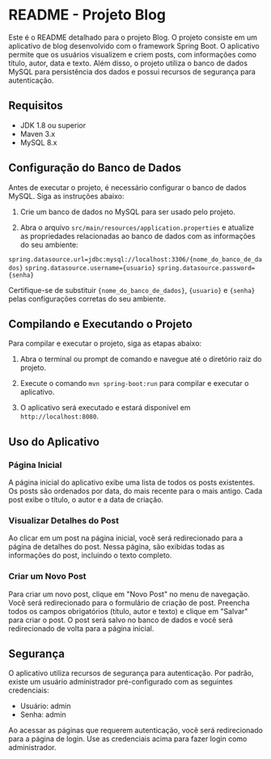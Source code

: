 # README - Projeto Blog

Este é o README detalhado para o projeto Blog. O projeto consiste em um aplicativo de blog desenvolvido com o framework Spring Boot. O aplicativo permite que os usuários visualizem e criem posts, com informações como título, autor, data e texto. Além disso, o projeto utiliza o banco de dados MySQL para persistência dos dados e possui recursos de segurança para autenticação.

## Requisitos

- JDK 1.8 ou superior
- Maven 3.x
- MySQL 8.x

## Configuração do Banco de Dados

Antes de executar o projeto, é necessário configurar o banco de dados MySQL. Siga as instruções abaixo:

1. Crie um banco de dados no MySQL para ser usado pelo projeto.

2. Abra o arquivo `src/main/resources/application.properties` e atualize as propriedades relacionadas ao banco de dados com as informações do seu ambiente:

`spring.datasource.url=jdbc:mysql://localhost:3306/{nome_do_banco_de_dados}`
`spring.datasource.username={usuario}`
`spring.datasource.password={senha}`

Certifique-se de substituir `{nome_do_banco_de_dados}`, `{usuario}` e `{senha}` pelas configurações corretas do seu ambiente.

## Compilando e Executando o Projeto

Para compilar e executar o projeto, siga as etapas abaixo:

1. Abra o terminal ou prompt de comando e navegue até o diretório raiz do projeto.

2. Execute o comando `mvn spring-boot:run` para compilar e executar o aplicativo.

3. O aplicativo será executado e estará disponível em `http://localhost:8080`.

## Uso do Aplicativo

### Página Inicial

A página inicial do aplicativo exibe uma lista de todos os posts existentes. Os posts são ordenados por data, do mais recente para o mais antigo. Cada post exibe o título, o autor e a data de criação.

### Visualizar Detalhes do Post

Ao clicar em um post na página inicial, você será redirecionado para a página de detalhes do post. Nessa página, são exibidas todas as informações do post, incluindo o texto completo.

### Criar um Novo Post

Para criar um novo post, clique em "Novo Post" no menu de navegação. Você será redirecionado para o formulário de criação de post. Preencha todos os campos obrigatórios (título, autor e texto) e clique em "Salvar" para criar o post. O post será salvo no banco de dados e você será redirecionado de volta para a página inicial.

## Segurança

O aplicativo utiliza recursos de segurança para autenticação. Por padrão, existe um usuário administrador pré-configurado com as seguintes credenciais:

- Usuário: admin
- Senha: admin

Ao acessar as páginas que requerem autenticação, você será redirecionado para a página de login. Use as credenciais acima para fazer login como administrador.
